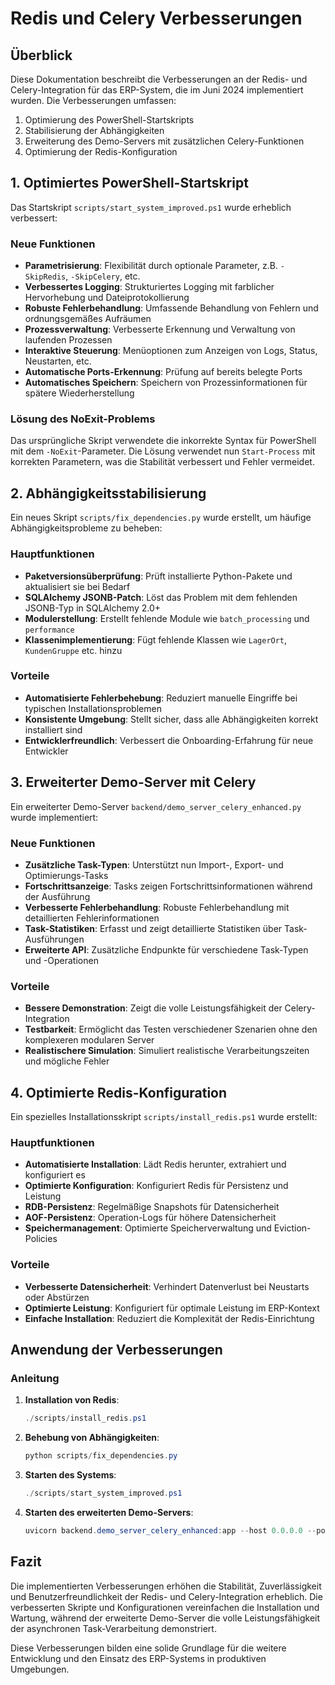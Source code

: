 # Redis und Celery Verbesserungen

## Überblick

Diese Dokumentation beschreibt die Verbesserungen an der Redis- und Celery-Integration für das ERP-System, die im Juni 2024 implementiert wurden. Die Verbesserungen umfassen:

1. Optimierung des PowerShell-Startskripts
2. Stabilisierung der Abhängigkeiten
3. Erweiterung des Demo-Servers mit zusätzlichen Celery-Funktionen
4. Optimierung der Redis-Konfiguration

## 1. Optimiertes PowerShell-Startskript

Das Startskript `scripts/start_system_improved.ps1` wurde erheblich verbessert:

### Neue Funktionen
- **Parametrisierung**: Flexibilität durch optionale Parameter, z.B. `-SkipRedis`, `-SkipCelery`, etc.
- **Verbessertes Logging**: Strukturiertes Logging mit farblicher Hervorhebung und Dateiprotokollierung
- **Robuste Fehlerbehandlung**: Umfassende Behandlung von Fehlern und ordnungsgemäßes Aufräumen
- **Prozessverwaltung**: Verbesserte Erkennung und Verwaltung von laufenden Prozessen
- **Interaktive Steuerung**: Menüoptionen zum Anzeigen von Logs, Status, Neustarten, etc.
- **Automatische Ports-Erkennung**: Prüfung auf bereits belegte Ports
- **Automatisches Speichern**: Speichern von Prozessinformationen für spätere Wiederherstellung

### Lösung des NoExit-Problems
Das ursprüngliche Skript verwendete die inkorrekte Syntax für PowerShell mit dem `-NoExit`-Parameter. Die Lösung verwendet nun `Start-Process` mit korrekten Parametern, was die Stabilität verbessert und Fehler vermeidet.

## 2. Abhängigkeitsstabilisierung

Ein neues Skript `scripts/fix_dependencies.py` wurde erstellt, um häufige Abhängigkeitsprobleme zu beheben:

### Hauptfunktionen
- **Paketversionsüberprüfung**: Prüft installierte Python-Pakete und aktualisiert sie bei Bedarf
- **SQLAlchemy JSONB-Patch**: Löst das Problem mit dem fehlenden JSONB-Typ in SQLAlchemy 2.0+
- **Modulerstellung**: Erstellt fehlende Module wie `batch_processing` und `performance`
- **Klassenimplementierung**: Fügt fehlende Klassen wie `LagerOrt`, `KundenGruppe` etc. hinzu

### Vorteile
- **Automatisierte Fehlerbehebung**: Reduziert manuelle Eingriffe bei typischen Installationsproblemen
- **Konsistente Umgebung**: Stellt sicher, dass alle Abhängigkeiten korrekt installiert sind
- **Entwicklerfreundlich**: Verbessert die Onboarding-Erfahrung für neue Entwickler

## 3. Erweiterter Demo-Server mit Celery

Ein erweiterter Demo-Server `backend/demo_server_celery_enhanced.py` wurde implementiert:

### Neue Funktionen
- **Zusätzliche Task-Typen**: Unterstützt nun Import-, Export- und Optimierungs-Tasks
- **Fortschrittsanzeige**: Tasks zeigen Fortschrittsinformationen während der Ausführung
- **Verbesserte Fehlerbehandlung**: Robuste Fehlerbehandlung mit detaillierten Fehlerinformationen
- **Task-Statistiken**: Erfasst und zeigt detaillierte Statistiken über Task-Ausführungen
- **Erweiterte API**: Zusätzliche Endpunkte für verschiedene Task-Typen und -Operationen

### Vorteile
- **Bessere Demonstration**: Zeigt die volle Leistungsfähigkeit der Celery-Integration
- **Testbarkeit**: Ermöglicht das Testen verschiedener Szenarien ohne den komplexeren modularen Server
- **Realistischere Simulation**: Simuliert realistische Verarbeitungszeiten und mögliche Fehler

## 4. Optimierte Redis-Konfiguration

Ein spezielles Installationsskript `scripts/install_redis.ps1` wurde erstellt:

### Hauptfunktionen
- **Automatisierte Installation**: Lädt Redis herunter, extrahiert und konfiguriert es
- **Optimierte Konfiguration**: Konfiguriert Redis für Persistenz und Leistung
- **RDB-Persistenz**: Regelmäßige Snapshots für Datensicherheit
- **AOF-Persistenz**: Operation-Logs für höhere Datensicherheit
- **Speichermanagement**: Optimierte Speicherverwaltung und Eviction-Policies

### Vorteile
- **Verbesserte Datensicherheit**: Verhindert Datenverlust bei Neustarts oder Abstürzen
- **Optimierte Leistung**: Konfiguriert für optimale Leistung im ERP-Kontext
- **Einfache Installation**: Reduziert die Komplexität der Redis-Einrichtung

## Anwendung der Verbesserungen

### Anleitung
1. **Installation von Redis**:
   ```powershell
   ./scripts/install_redis.ps1
   ```

2. **Behebung von Abhängigkeiten**:
   ```powershell
   python scripts/fix_dependencies.py
   ```

3. **Starten des Systems**:
   ```powershell
   ./scripts/start_system_improved.ps1
   ```

4. **Starten des erweiterten Demo-Servers**:
   ```powershell
   uvicorn backend.demo_server_celery_enhanced:app --host 0.0.0.0 --port 8003
   ```

## Fazit

Die implementierten Verbesserungen erhöhen die Stabilität, Zuverlässigkeit und Benutzerfreundlichkeit der Redis- und Celery-Integration erheblich. Die verbesserten Skripte und Konfigurationen vereinfachen die Installation und Wartung, während der erweiterte Demo-Server die volle Leistungsfähigkeit der asynchronen Task-Verarbeitung demonstriert.

Diese Verbesserungen bilden eine solide Grundlage für die weitere Entwicklung und den Einsatz des ERP-Systems in produktiven Umgebungen. 